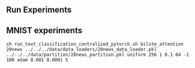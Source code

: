 ## Run Experiments

## MNIST experiments
```
sh run_text_classification_centralized_pytorch.sh bilstm_attention 20news ../../../data/data_loaders/20news_data_loader.pkl ../../../data/partition/20news_partition.pkl uniform 256 1 0.1 64 -1 100 adam 0.001 0.0001 5

```